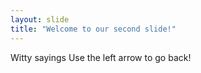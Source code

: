 ```yaml
---
layout: slide
title: "Welcome to our second slide!"
---
```

Witty sayings
Use the left arrow to go back!
